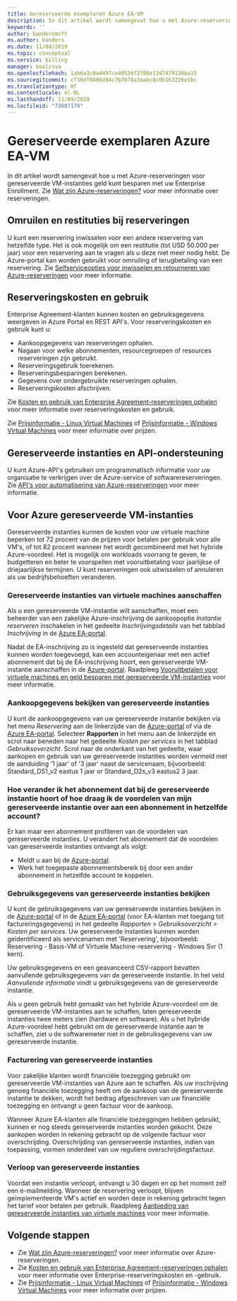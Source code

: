 ```yaml
---
title: Gereserveerde exemplaren Azure EA-VM
description: In dit artikel wordt samengevat hoe u met Azure-reserveringen voor gereserveerde VM-instanties geld kunt besparen met uw Enterprise Enrollment.
keywords: ''
author: bandersmsft
ms.author: banders
ms.date: 11/04/2019
ms.topic: conceptual
ms.service: billing
manager: boalcsva
ms.openlocfilehash: 1ab6a3c0a4497ce49534f2708e13d7479130ba15
ms.sourcegitcommit: cf36df8406d94c7b7b78a3aabc8c0b163226e1bc
ms.translationtype: HT
ms.contentlocale: nl-NL
ms.lasthandoff: 11/09/2019
ms.locfileid: "73887170"
---
```

# <a name="azure-ea-vm-reserved-instances"></a>Gereserveerde exemplaren Azure EA-VM

In dit artikel wordt samengevat hoe u met Azure-reserveringen voor gereserveerde VM-instanties geld kunt besparen met uw Enterprise Enrollment. Zie [Wat zijn Azure-reserveringen?](billing-save-compute-costs-reservations.md) voor meer informatie over reserveringen.

## <a name="reservation-exchanges-and-refunds"></a>Omruilen en restituties bij reserveringen

U kunt een reservering inwisselen voor een andere reservering van hetzelfde type. Het is ook mogelijk om een restitutie (tot USD 50.000 per jaar) voor een reservering aan te vragen als u deze niet meer nodig hebt. De Azure-portal kan worden gebruikt voor omruiling of terugbetaling van een reservering. Zie [Selfserviceopties voor inwisselen en retourneren van Azure-reserveringen](billing-azure-reservations-self-service-exchange-and-refund.md) voor meer informatie.

## <a name="reservation-costs-and-usage"></a>Reserveringskosten en gebruik

Enterprise Agreement-klanten kunnen kosten en gebruiksgegevens weergeven in Azure Portal en REST API's. Voor reserveringskosten en gebruik kunt u:

- Aankoopgegevens van reserveringen ophalen.
- Nagaan voor welke abonnementen, resourcegroepen of resources reserveringen zijn gebruikt.
- Reserveringsgebruik toerekenen.
- Reserveringsbesparingen berekenen.
- Gegevens over ondergebruikte reserveringen ophalen.
- Reserveringskosten afschrijven.

Zie [Kosten en gebruik van Enterprise Agreement-reserveringen ophalen](billing-understand-reserved-instance-usage-ea.md) voor meer informatie over reserveringskosten en gebruik.

Zie [Prijsinformatie - Linux Virtual Machines](https://azure.microsoft.com/pricing/details/virtual-machines/linux/) of [Prijsinformatie - Windows Virtual Machines](https://azure.microsoft.com/pricing/details/virtual-machines/windows/) voor meer informatie over prijzen.

## <a name="reserved-instances-api-support"></a>Gereserveerde instanties en API-ondersteuning

U kunt Azure-API's gebruiken om programmatisch informatie voor uw organisatie te verkrijgen over de Azure-service of softwarereserveringen. Zie [API's voor automatisering van Azure-reserveringen](billing-reservation-apis.md) voor meer informatie.

## <a name="azure-reserved-virtual-machine-instances"></a>Voor Azure gereserveerde VM-instanties

Gereserveerde instanties kunnen de kosten voor uw virtuele machine beperken tot 72 procent van de prijzen voor betalen per gebruik voor alle VM's, of tot 82 procent wanneer het wordt gecombineerd met het hybride Azure-voordeel. Het is mogelijk om workloads voorrang te geven, te budgetteren en beter te voorspellen met vooruitbetaling voor jaarlijkse of driejaarlijkse termijnen. U kunt reserveringen ook uitwisselen of annuleren als uw bedrijfsbehoeften veranderen.

### <a name="how-to-buy-reserved-virtual-machine-instances"></a>Gereserveerde instanties van virtuele machines aanschaffen

Als u een gereserveerde VM-instantie wilt aanschaffen, moet een beheerder van een zakelijke Azure-inschrijving de aankoopoptie _Instantie reserveren_ inschakelen in het gedeelte _Inschrijvingsdetails_ van het tabblad _Inschrijving_ in de [Azure EA-portal](https://ea.azure.com/).

Nadat de EA-inschrijving zo is ingesteld dat gereserveerde instanties kunnen worden toegevoegd, kan een accounteigenaar met een actief abonnement dat bij de EA-inschrijving hoort, een gereserveerde VM-instantie aanschaffen in de [Azure-portal](https://aka.ms/reservations). Raadpleeg [Vooruitbetalen voor virtuele machines en geld besparen met gereserveerde VM-instanties](https://go.microsoft.com/fwlink/?linkid=861721) voor meer informatie.

### <a name="how-to-view-reserved-instance-purchase-details"></a>Aankoopgegevens bekijken van gereserveerde instanties

U kunt de aankoopgegevens van uw gereserveerde instantie bekijken via het menu _Reservering_ aan de linkerzijde van de [Azure-portal](https://aka.ms/reservations) of via de [Azure EA-portal](https://ea.azure.com/). Selecteer **Rapporten** in het menu aan de linkerzijde en scrol naar beneden naar het gedeelte _Kosten per services_ in het tabblad _Gebruiksoverzicht_. Scrol naar de onderkant van het gedeelte, waar aankopen en gebruik van uw gereserveerde instanties worden vermeld met de aanduiding '1 jaar' of '3 jaar' naast de servicenaam, bijvoorbeeld: Standard_DS1_v2 eastus 1 jaar or Standard_D2s_v3 eastus2 3 jaar.

### <a name="how-can-i-change-the-subscription-associated-with-reserved-instance-or-transfer-my-reserved-instance-benefits-to-a-subscription-under-the-same-account"></a>Hoe verander ik het abonnement dat bij de gereserveerde instantie hoort of hoe draag ik de voordelen van mijn gereserveerde instantie over aan een abonnement in hetzelfde account?

Er kan maar een abonnement profiteren van de voordelen van gereserveerde instanties. U verandert het abonnement dat de voordelen van gereserveerde instanties ontvangt als volgt:

- Meldt u aan bij de [Azure-portal](https://aka.ms/reservations).
- Werk het toegepaste abonnementsbereik bij door een ander abonnement in hetzelfde account te koppelen.

### <a name="how-to-view-reserved-instance-usage-details"></a>Gebruiksgegevens van gereserveerde instanties bekijken

U kunt de gebruiksgegevens van uw gereserveerde instanties bekijken in de [Azure-portal](https://aka.ms/reservations) of in de [Azure EA-portal](https://ea.azure.com/) (voor EA-klanten met toegang tot factureringsgegevens) in het gedeelte _Rapporten_ > _Gebruiksoverzicht_ > _Kosten per services_. Uw gereserveerde instanties kunnen worden geïdentificeerd als servicenamen met 'Reservering', bijvoorbeeld: Reservering - Basis-VM of Virtuele Machine-reservering - Windows Svr (1 kern).

Uw gebruiksgegevens en een geavanceerd CSV-rapport bevatten aanvullende gebruiksgegevens van de gereserveerde instantie. In het veld _Aanvullende informatie_ vindt u gebruiksgegevens van de gereserveerde instantie.

Als u geen gebruik hebt gemaakt van het hybride Azure-voordeel om de gereserveerde VM-instanties aan te schaffen, laten gereserveerde instanties twee meters zien (hardware en software). Als u het hybride Azure-voordeel hebt gebruikt om de gereserveerde instantie aan te schaffen, ziet u de softwaremeter niet in de gebruiksgegevens van uw gereserveerde instantie.

### <a name="reserved-instance-billing"></a>Facturering van gereserveerde instanties

Voor zakelijke klanten wordt financiële toezegging gebruikt om gereserveerde VM-instanties van Azure aan te schaffen. Als uw inschrijving genoeg financiële toezegging heeft om de aankoop van de gereserveerde instantie te dekken, wordt het bedrag afgeschreven van uw financiële toezegging en ontvangt u geen factuur voor de aankoop.

Wanneer Azure EA-klanten alle financiële toezeggingen hebben gebruikt, kunnen er nog steeds gereserveerde instanties worden gekocht. Deze aankopen worden in rekening gebracht op de volgende factuur voor overschrijding. Overschrijding van gereserveerde instanties, indien van toepassing, vormen onderdeel van uw reguliere overschrijdingsfactuur.

### <a name="reserved-instance-expiration"></a>Verloop van gereserveerde instanties

Voordat een instantie verloopt, ontvangt u 30 dagen en op het moment zelf een e-mailmelding. Wanneer de reservering verloopt, blijven geïmplementeerde VM's actief en worden deze in rekening gebracht tegen het tarief voor betalen per gebruik. Raadpleeg [Aanbieding van gereserveerde instanties van virtuele machines](https://azure.microsoft.com/pricing/reserved-vm-instances/) voor meer informatie.

## <a name="next-steps"></a>Volgende stappen
- Zie [Wat zijn Azure-reserveringen?](billing-save-compute-costs-reservations.md) voor meer informatie over Azure-reserveringen.
- Zie [Kosten en gebruik van Enterprise Agreement-reserveringen ophalen](billing-understand-reserved-instance-usage-ea.md) voor meer informatie over Enterprise-reserveringskosten en -gebruik.
- Zie [Prijsinformatie - Linux Virtual Machines](https://azure.microsoft.com/pricing/details/virtual-machines/linux/) of [Prijsinformatie - Windows Virtual Machines](https://azure.microsoft.com/pricing/details/virtual-machines/windows/) voor meer informatie over prijzen.

